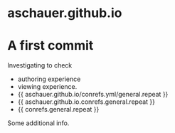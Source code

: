 # aschauer.github.io

A first commit
==============
Investigating to check
* authoring experience
* viewing experience.
* {{ aschauer.github.io/conrefs.yml/general.repeat }}
* {{ aschauer.github.io.conrefs.general.repeat }}
* {{ conrefs.general.repeat }}

Some additional info.
